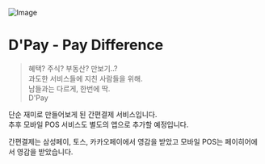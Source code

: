 ![Image](https://github.com/DPayStandard/.github/assets/107257423/8637963c-b4b6-4c72-9bcf-e3a7766932dd)


# D'Pay - Pay Difference
> 혜택? 주식? 부동산? 만보기..?  
> 과도한 서비스들에 지친 사람들을 위해.  
> 남들과는 다르게, 한번에 딱.  
> D'Pay  

단순 재미로 만들어보게 된 간편결제 서비스입니다.  
추후 모바일 POS 서비스도 별도의 앱으로 추가할 예정입니다.  

간편결제는 삼성페이, 토스, 카카오페이에서 영감을 받았고 모바일 POS는 페이히어에서 영감을 받았습니다.  
